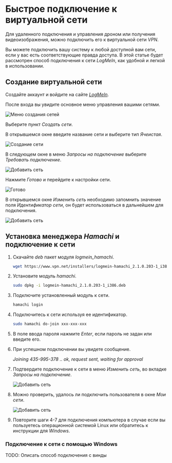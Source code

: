 # Быстрое подключение к виртуальной сети

Для удаленного подключения и управления дроном или получения видеоизображения, можно подключить его к виртуальной сети *VPN*.

Вы можете подключить вашу систему к любой доступной вам сети, если у вас есть соответствующие правда доступа. В этой статье будет рассмотрен способ подключения к сети *LogMeIn*, как удобной и легкой в использовании.

## Создание виртуальной сети

Создайте аккаунт и войдите на сайте [*LogMeIn*](https://www.logmein.com/).

После входа вы увидите основное меню управления вашими сетями.

![Меню создания сетей](img/logmein_vpn/main_menu.png)

Выберите пункт *Создать сети*.

В открывшемся окне введите название сети и выберите тип *Ячеистая*.

![Создание сети](img/logmein_vpn/create_net.png)

В следующем окне в меню *Запросы на подключение* выберите *Требовать подключение*.

![Добавить сеть](img/logmein_vpn/add_net_2.png)

Нажмите *Готово* и перейдите к настройки сети.

![Готово](img/logmein_vpn/add_net_3.png)

В открывшемся окне *Изменить сеть* необходимо запомнить значение поля *Идентификатор сети*, он будет использоваться в дальнейшем для подключения.

![Добавить сеть](img/logmein_vpn/change_net.png)

## Установка менеджера *Hamachi* и подключение к сети

1. Скачайте *deb* пакет модуля *logmein_hamachi*.

    ```bash
    wget https://www.vpn.net/installers/logmein-hamachi_2.1.0.203-1_i386.deb
    ```

2. Установите модуль *hamachi*.

    ```bash
    sudo dpkg -i logmein-hamachi_2.1.0.203-1_i386.deb
    ```

3. Подключите установленный модуль к сети.

    ```bash
    hamachi login
    ```

4. Подключитесь к сети используя ее идентификатор.

    ```bash
    sudo hamachi do-join xxx-xxx-xxx
    ```

5. В поле ввода пароля нажмите *Enter*, если пароль не задан или введите его.

6. При успешном подключении вы увидете сообщение.

    *Joining 435-995-378 .. ok, request sent, waiting for approval*

7. Подтвердите подключение к сети в меню *Изменить сеть*, во вкладке *Запросы на подключение*.

    ![Добавить сеть](img/logmein_vpn/add_user.png)

8. Можно проверить, удалось ли подключить пользователя в окне *Мои сети*.

    ![Добавить сеть](img/logmein_vpn/check_connection.png)

9. Повторите шаги 4-7 для подключения компьютера в случае если вы пользуетесь операционной системой Linux или обратитесь к инструкции для *Windows*.

### Подключение к сети с помощью Windows

TODO: Описать способ подключения с винды

